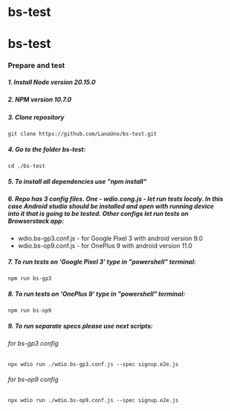 # bs-test
# bs-test
### Prepare and test

##### 1. Install Node version 20.15.0
##### 2. NPM version 10.7.0
##### 3. Clone repository 
```
git clone https://github.com/LanaUno/bs-test.git
```
##### 4. Go to the folder bs-test: 
```
cd ./bs-test
```
##### 5. To install all dependencies use "npm install"

##### 6. Repo has 3 config files. One - wdio.cong.js -  let run tests localy. In this case Android studio should be installed and open with running device into it that is going to be tested. Other configs let run tests on Browserstack app:
- wdio.bs-gp3.conf.js - for Google Pixel 3 with android version 9.0
- wdio.bs-op9.conf.js - for OnePlus 9 with android version 11.0

##### 7. To run tests on 'Google Pixel 3' type in "powershell" terminal:
```
npm run bs-gp3
```
##### 8. To run tests on 'OnePlus 9' type in "powershell" terminal:
```
npm run bs-op9
```
##### 9. To run separate specs please use next scripts: 
###### for bs-gp3 config
```
npx wdio run ./wdio.bs-gp3.conf.js --spec signup.e2e.js
```
###### for bs-op9 config
```
npx wdio run ./wdio.bs-op9.conf.js --spec signup.e2e.js
```
